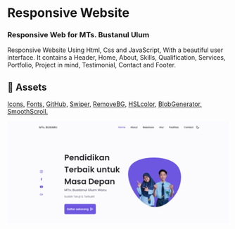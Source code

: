 # Responsive Website

<!-- ## [Watch it on youtube](https://youtu.be/27JtRAI3QO8) -->

### Responsive Web for MTs. Bustanul Ulum

Responsive Website Using Html, Css and JavaScript, With a beautiful user interface. It contains a Header, Home, About, Skills, Qualification, Services, Portfolio, Project in mind, Testimonial, Contact and Footer.

## 📁 Assets

[Icons,](https://iconscout.com/unicons)
[Fonts,](https://fonts.google.com/)
[GitHub,](https://github.com/bedimcode)
[Swiper,](https://swiperjs.com/)
[RemoveBG,](https://www.remove.bg/)
[HSLcolor,](https://www.w3schools.com/colors/colors_hsl.asp)
[BlobGenerator,](https://www.blobmaker.app/)
[SmoothScroll.](https://scrollrevealjs.org/guide/hello-world.html)

<!-- Don't forget to join the channel for more videos like this. [Bedimcode](https://www.youtube.com/c/Bedimcode) -->

![Preview](/preview.png)
